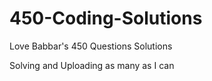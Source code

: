 # 450-Coding-Solutions
Love Babbar's 450 Questions Solutions

Solving and Uploading as many as I can
